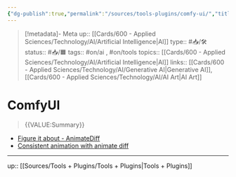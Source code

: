 ```yaml
---
{"dg-publish":true,"permalink":"/sources/tools-plugins/comfy-ui/","title":"ComfyUI"}
---
```


> [!metadata]- Meta
> up:: [[Cards/600 - Applied Sciences/Technology/AI/Artificial Intelligence\|AI]]
> type:: #📥/🛠 
> status:: #📥/🟧 
> tags::  #on/ai , #on/tools 
> topics:: [[Cards/600 - Applied Sciences/Technology/AI/Artificial Intelligence\|AI]]
> links:: [[Cards/600 - Applied Sciences/Technology/AI/Generative AI\|Generative AI]], [[Cards/600 - Applied Sciences/Technology/AI/AI Art\|AI Art]]

# ComfyUI

> {{VALUE:Summary}}

- [Figure it about - AnimateDiff](https://www.youtube.com/live/zfTSUhkF51I?si=QHS4HfR2f3wWmCy_)
- [Consistent animation with animate diff](https://youtu.be/P4IdHKHrb48?si=fpS-dyjq0XyIt-IP)


---
up:: [[Sources/Tools + Plugins/Tools + Plugins\|Tools + Plugins]]

